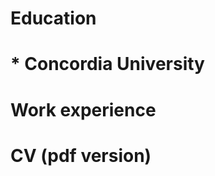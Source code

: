 <h1> 
  Education
<h1>
* Concordia University
<h1> 
  Work experience
<h1>
  
 <h1> 
  CV (pdf version)
<h1>
